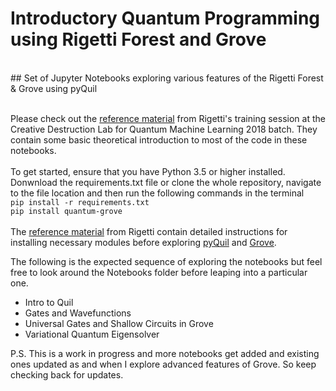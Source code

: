 # Introductory Quantum Programming using Rigetti Forest and Grove
<br>
## Set of Jupyter Notebooks exploring various features of the Rigetti Forest &amp; Grove using pyQuil<br><br>

Please check out the [reference material](https://github.com/markf94/rigetti_training_material) from Rigetti's training session at the Creative Destruction Lab for Quantum Machine Learning 2018 batch. They contain some basic theoretical introduction to most of the code in these notebooks.<br><br>
To get started, ensure that you have Python 3.5 or higher installed. Donwnload the requirements.txt file or clone the whole repository, navigate to the file location and then run the following commands in the terminal<br>
`pip install -r requirements.txt`<br>
`pip install quantum-grove`<br>
<br>The [reference material](https://github.com/markf94/rigetti_training_material) from Rigetti contain detailed instructions for installing necessary modules before exploring [pyQuil](https://pyquil.readthedocs.io/en/stable/) and [Grove](https://grove-docs.readthedocs.io/en/latest/installation.html). <br>

The following is the expected sequence of exploring the notebooks but feel free to look around the Notebooks folder before leaping into a particular one.
* Intro to Quil
* Gates and Wavefunctions
* Universal Gates and Shallow Circuits in Grove
* Variational Quantum Eigensolver

P.S. This is a work in progress and more notebooks get added and existing ones updated as and when I explore advanced features of Grove. So keep checking back for updates.

